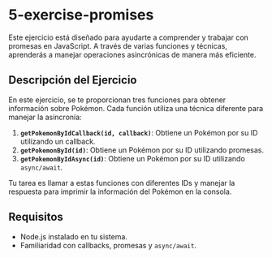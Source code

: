 # 5-exercise-promises

Este ejercicio está diseñado para ayudarte a comprender y trabajar con promesas en JavaScript. A través de varias funciones y técnicas, aprenderás a manejar operaciones asincrónicas de manera más eficiente.

## Descripción del Ejercicio

En este ejercicio, se te proporcionan tres funciones para obtener información sobre Pokémon. Cada función utiliza una técnica diferente para manejar la asincronía:

1. **`getPokemonByIdCallback(id, callback)`**: Obtiene un Pokémon por su ID utilizando un callback.
2. **`getPokemonById(id)`**: Obtiene un Pokémon por su ID utilizando promesas.
3. **`getPokemonByIdAsync(id)`**: Obtiene un Pokémon por su ID utilizando `async/await`.

Tu tarea es llamar a estas funciones con diferentes IDs y manejar la respuesta para imprimir la información del Pokémon en la consola.

## Requisitos

- Node.js instalado en tu sistema.
- Familiaridad con callbacks, promesas y `async/await`.


